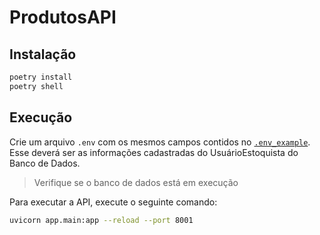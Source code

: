 # ProdutosAPI

## Instalação

```bash
poetry install
poetry shell
```

## Execução

Crie um arquivo `.env` com os mesmos campos contidos no [`.env_example`](/.env_example). Esse deverá ser as informações cadastradas do UsuárioEstoquista do Banco de Dados.

> Verifique se o banco de dados está em execução

Para executar a API, execute o seguinte comando:
```bash
uvicorn app.main:app --reload --port 8001
```
